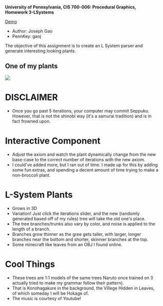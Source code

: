 **University of Pennsylvania, CIS 700-006: Procedural Graphics, Homework 3-LSystems**

[Demo](http://josephgao.me/Project3-LSystems/)

* Author: Joseph Gao
* PennKey: gaoj

The objective of this assignment is to create an L System parser and generate interesting looking plants. 

One of my plants
----------------
![](./screenshot_1.png)

# DISCLAIMER
- Once you go past 5 iterations, your computer may commit Seppuku. However, that is not the shinobi way (it's a samurai tradition) and is in fact frowned upon.

# Interactive Component
- Adjust the axiom and watch the plant dynamically change from the new base-case to the correct number of iterations with the new axiom.
- I could've added more, but I ran out of time. I made up for this by adding some fun extras, and spending a decent amount of time trying to make a non-broccoli plant.

# L-System Plants
- Grows in 3D
- Variation! Just click the iterations slider, and the new (randomly generated based off of my rules) tree will take the old one's place.
- The tree branches/trunks also vary by color, and noise is applied to the length of a branch.
- Branches grow thinner as the gree gets taller, with larger, longer branches near the bottom and shorter, skinnier branches at the top.
- Some minecraft like leaves from an OBJ I found online.

# Cool Things
- These trees are 1:1 models of the same trees Naruto once trained on (I actually tried to make my grammar follow their pattern).
- That is Konohagakure in the background, the Villege Hidden in Leaves, of which someday I will be Hokage of. 
- The music is courtesy of Youtube!
